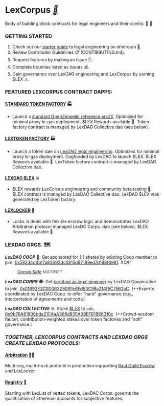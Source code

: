 # LexCorpus *[📕](https://medium.com/lexdaoism/enter-lexdao-corpus-contracts-df01d8518019)*
Body of building block contracts for legal engineers and their clients: 🤖 📜

### GETTING STARTED

1. Check out our [starter guide]() to legal engineering on ethereum 🔧. 
2. Review Contributor Guidelines 📋 (CONTRIBUTING.md).
3. Request features by making an Issue ✋.
4. Complete bounties listed as Issues 💰.
5. Gain governance over LexDAO engineering and LexCorpus by earning $LEX ⚔️.

### FEATURED LEXCORPUS CONTRACT DAPPS:
#### [STANDARD TOKEN FACTORY](https://lexdao.github.io/OZToken/) 🏭
 * Launch a [standard OpenZeppelin reference erc20](https://github.com/OpenZeppelin/openzeppelin-contracts/blob/master/contracts/presets/ERC20PresetMinterPauser.sol). Optimized for minimal proxy lo-gas deployment. $LEX Rewards available 💸. Token factory contract is managed by LexDAO Collective dao (see below).
#### [LEXTOKEN FACTORY](https://lexdao.github.io/LexTokenize/) 🏭
 * Launch a token sale on [LexDAO legal engineering](https://lexdao.substack.com/p/launch-on-lextoken). Optimized for minimal proxy lo-gas deployment. Dogfooded by LexDAO to launch $LEX. $LEX Rewards available 💸. LexToken factory contract is managed by LexDAO Collective dao.
#### [LEXDAO $LEX](https://lexdao.github.io/LEX/) ⚔️
 * $LEX rewards LexCorpus engineering and community beta testing 💸. $LEX contract is managed by LexDAO Collective dao. LexDAO $LEX was generated by LexToken factory. 
#### [LEXLOCKER](https://lexdao.github.io/LXL/) 🔐
 * Locks in deals with flexible escrow logic and demonstrates LexDAO Arbitration protocol managed LexDO Corps. dao (see below). $LEX Rewards available 💸. 
 
### LEXDAO ORGS. 🗺️ 

***LexDAO COOP*** 🤝: Get sponsored for 1:1 shares by existing Coop member to join, [0x58234d4bf7a83693dc0815d97189ed7d188f6981](https://app.daohaus.club/dao/0x58234d4bf7a83693dc0815d97189ed7d188f6981). *XDAI*
> [Gnosis Safe](https://gnosis-safe.io/app/#/safes/0xEA693e18154C98cd9E3014C6Ba1e89956a929F4A) *MAINNET*

***LexDAO CORPS*** 🕵️: Get [certified as legal engineer](https://github.com/lexDAO/Legal-Engineers) by LexDAO Cooperative to join, [0x01B92E2C0D06325089c6Fd53C98a214f5C75B2aC](https://etherscan.io/address/0x01b92e2c0d06325089c6fd53c98a214f5c75b2ac#code). (++Experts coordinated by LexDAO Coop. to offer "hard" governance (e.g., interpretation of agreements and code.)

***LexDAO COLLECTIVE*** 🌐: Stake [$LEX](https://lexdao.github.io/LEX/) to join, [0x9b78A81836bda21CAaA368d935A09EFB1B86316c](https://etherscan.io/address/0x9b78A81836bda21CAaA368d935A09EFB1B86316c#code). (++Crowd-wisdom faucet, contribution-weighted stakes over token factories and "soft" governance.)

### *TOGETHER, LEXCORPUS CONTRACTS AND LEXDAO ORGS CREATE LEXDAO PROTOCOLS:*

#### [Arbitration](https://github.com/lexDAO/Arbitration) 🧑‍⚖️
Multi-org, multi-track protocol in production supporting [Raid Guild Escrow](https://escrow.raidguild.org/) and LexLocker.

#### [Registry](https://github.com/lexDAO/LexList) 📜
Starting with LexList of vetted tokens, LexDAO Corps. governs the qualification of Ethereum accounts for subjective features. 
